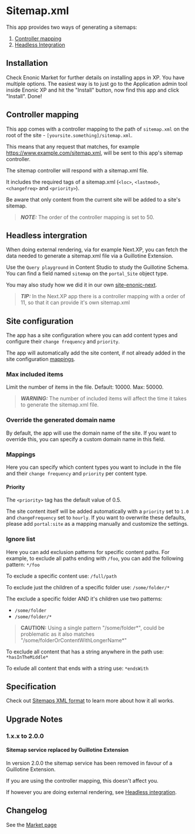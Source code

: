 # Sitemap.xml

This app provides two ways of generating a sitemaps:

1. [Controller mapping](controller-mapping)
2. [Headless Integration](headless-intergration)


## Installation

Check Enonic Market for further details on installing apps in XP. You have multiple options. The easiest way is to just go to the Application admin tool inside Enonic XP and hit the "Install" button, now find this app and click "Install". Done!

## Controller mapping

This app comes with a controller mapping to the path of `sitemap.xml` on the root of the site - `[yoursite.something]/sitemap.xml`.

This means that any request that matches, for example https://www.example.com/sitemap.xml, will be sent to this app's sitemap controller.

The sitemap controller will respond with a sitemap.xml file.

It includes the required tags of a sitemap.xml (`<loc>`, `<lastmod>`, `<changefreq>` and `<priority>`).

Be aware that only content from the current site will be added to a site's sitemap.

> **_NOTE:_** The order of the controller mapping is set to 50.

## Headless intergration

When doing external rendering, via for example Next.XP, you can fetch the data needed to generate a sitemap.xml file via a Guillotine Extension.

Use the `Query playground` in Content Studio to study the Guillotine Schema. You can find a field named `sitemap` on the `portal_Site` object type.

You may also study how we did it in our own [site-enonic-next](https://github.com/enonic/site-enonic-next).

> **_TIP:_** In the Next.XP app there is a controller mapping with a order of 11, so that it can provide it's own sitemap.xml

## Site configuration

The app has a site configuration where you can add content types and configure their `change frequency` and `priority`.

The app will automatically add the site content, if not already added in the site configuration [mappings](mappings).

### Max included items

Limit the number of items in the file. Default: 10000. Max: 50000.

> **_WARNING:_** The number of included items will affect the time it takes to generate the sitemap.xml file.

### Override the generated domain name

By default, the app will use the domain name of the site. If you want to override this, you can specify a custom domain name in this field.

### Mappings

Here you can specify which content types you want to include in the file and their `change frequency` and `priority` per content type.

#### Priority

The `<priority>` tag has the default value of 0.5.

The site content itself will be added automatically with a `priority` set to `1.0` and `changeFrequency` set to `hourly`. If you want to overwrite these defaults, please add `portal:site` as a mapping manually and customize the settings.

### Ignore list

Here you can add exclusion patterns for specific content paths.
For example, to exclude all paths ending with `/foo`, you can add the following pattern: `*/foo`

To exclude a specific content use: `/full/path`

To exclude just the children of a specific folder use: `/some/folder/*`

The exclude a specific folder AND it's children use two patterns:
* `/some/folder`
* `/some/folder/*`

> **CAUTION:** Using a single pattern "/some/folder*", could be problematic as it also matches "/some/folderOrContentWithLongerName*"

To exclude all content that has a string anywhere in the path use: `*hasInTheMiddle*`

To exlude all content that ends with a string use: `*endsWith`

## Specification

Check out [Sitemaps XML format](https://www.sitemaps.org/protocol.html) to learn more about how it all works.

## Upgrade Notes

### 1.x.x to 2.0.0

#### Sitemap service replaced by Guillotine Extension

In version 2.0.0 the sitemap service has been removed in favour of a Guillotine Extension.

If you are using the controller mapping, this doesn't affect you.

If however you are doing external rendering, see [Headless integration](headless-integration).

## Changelog

See the [Market page](https://market.enonic.com/vendors/enonic/com.enonic.app.sitemapxml)
